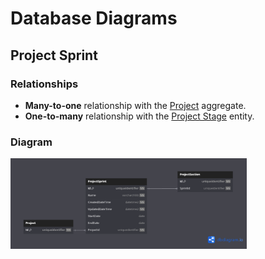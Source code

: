 # Database Diagrams

## Project Sprint

### Relationships

- **Many-to-one** relationship with the [Project](../../../aggregates/Aggregate.Project.md) aggregate.
- **One-to-many** relationship with the [Project Stage](../../../entities/project/Entity.ProjectStage.md) entity.

### Diagram

<img src="../../../../images/domain/diagrams/entities/project/diagram.project-sprint.png" alt="Project Sprint Diagram" width="75%"/>
